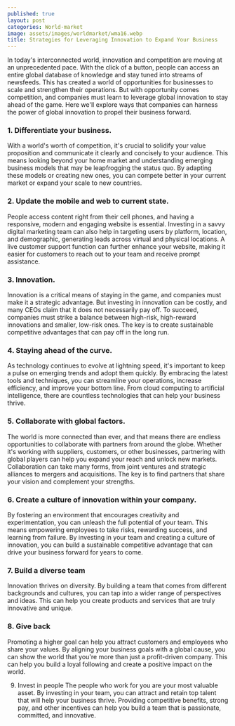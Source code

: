 ```yaml
---
published: true
layout: post
categories: World-market
image: assets/images/worldmarket/wma16.webp
title: Strategies for Leveraging Innovation to Expand Your Business
---
```


In today's interconnected world, innovation and competition are moving at an unprecedented pace. With the click of a button, people can access an entire global database of knowledge and stay tuned into streams of newsfeeds. This has created a world of opportunities for businesses to scale and strengthen their operations. But with opportunity comes competition, and companies must learn to leverage global innovation to stay ahead of the game. Here we'll explore ways that companies can harness the power of global innovation to propel their business forward.

### 1.	Differentiate your business.
With a world's worth of competition, it's crucial to solidify your value proposition and communicate it clearly and concisely to your audience. This means looking beyond your home market and understanding emerging business models that may be leapfrogging the status quo. By adapting these models or creating new ones, you can compete better in your current market or expand your scale to new countries.

### 2.	Update the mobile and web to current state.
People access content right from their cell phones, and having a responsive, modern and engaging website is essential. Investing in a savvy digital marketing team can also help in targeting users by platform, location, and demographic, generating leads across virtual and physical locations. A live customer support function can further enhance your website, making it easier for customers to reach out to your team and receive prompt assistance.

### 3.	Innovation.
Innovation is a critical means of staying in the game, and companies must make it a strategic advantage. But investing in innovation can be costly, and many CEOs claim that it does not necessarily pay off. To succeed, companies must strike a balance between high-risk, high-reward innovations and smaller, low-risk ones. The key is to create sustainable competitive advantages that can pay off in the long run.

### 4.	Staying ahead of the curve.
As technology continues to evolve at lightning speed, it's important to keep a pulse on emerging trends and adopt them quickly. By embracing the latest tools and techniques, you can streamline your operations, increase efficiency, and improve your bottom line. From cloud computing to artificial intelligence, there are countless technologies that can help your business thrive.

### 5.	Collaborate with global factors.
The world is more connected than ever, and that means there are endless opportunities to collaborate with partners from around the globe. Whether it's working with suppliers, customers, or other businesses, partnering with global players can help you expand your reach and unlock new markets. Collaboration can take many forms, from joint ventures and strategic alliances to mergers and acquisitions. The key is to find partners that share your vision and complement your strengths.

### 6.	Create a culture of innovation within your company.
By fostering an environment that encourages creativity and experimentation, you can unleash the full potential of your team. This means empowering employees to take risks, rewarding success, and learning from failure. By investing in your team and creating a culture of innovation, you can build a sustainable competitive advantage that can drive your business forward for years to come.

### 7.	Build a diverse team
Innovation thrives on diversity. By building a team that comes from different backgrounds and cultures, you can tap into a wider range of perspectives and ideas. This can help you create products and services that are truly innovative and unique.

### 8.	Give back
Promoting a higher goal can help you attract customers and employees who share your values. By aligning your business goals with a global cause, you can show the world that you're more than just a profit-driven company. This can help you build a loyal following and create a positive impact on the world.

9.	Invest in people 
The people who work for you are your most valuable asset. By investing in your team, you can attract and retain top talent that will help your business thrive. Providing competitive benefits, strong pay, and other incentives can help you build a team that is passionate, committed, and innovative.

